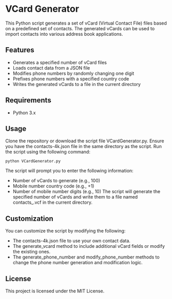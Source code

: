 # VCard Generator
This Python script generates a set of vCard (Virtual Contact File) files based on a predefined set of contacts. The generated vCards can be used to import contacts into various address book applications.

## Features
- Generates a specified number of vCard files
- Loads contact data from a JSON file
- Modifies phone numbers by randomly changing one digit
- Prefixes phone numbers with a specified country code
- Writes the generated vCards to a file in the current directory
## Requirements
- Python 3.x

## Usage
Clone the repository or download the script file VCardGenerator.py.
Ensure you have the contacts-4k.json file in the same directory as the script.
Run the script using the following command:

```
python VCardGenerator.py
```

The script will prompt you to enter the following information:
- Number of vCards to generate (e.g., 100)
- Mobile number country code (e.g., +1)
- Number of mobile number digits (e.g., 10)
The script will generate the specified number of vCards and write them to a file named contacts_<count>.vcf in the current directory.

## Customization
You can customize the script by modifying the following:

- The contacts-4k.json file to use your own contact data.
- The generate_vcard method to include additional vCard fields or modify the existing ones.
- The generate_phone_number and modify_phone_number methods to change the phone number generation and modification logic.

## License
This project is licensed under the MIT License.